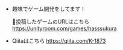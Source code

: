 - 趣味でゲーム開発をしてます！

  👾投稿したゲームのURLはこちら
  https://unityroom.com/games/hasssukura
  </a>
- Qiitaはこちら
https://qiita.com/K-1873
<!---
K-1873/K-1873 is a ✨ special ✨ repository because its `README.md` (this file) appears on your GitHub profile.
You can click the Preview link to take a look at your changes.
--->
